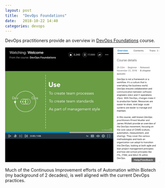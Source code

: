 ```yaml
---
layout: post
title:  "DevOps Foundations"
date:   2018-10-22 14:40
categories: devops
---
```


DevOps practitioners provide an overview in [DevOps Foundations][devops-foundations] course.

![devops_foundations_welcome.png](/images/devops_foundations_welcome.png)

Much of the Continuous Improvement efforts of Automation within Biotech (my background of 2 decades), is well aligned with the current DevOps practices.

[devops-foundations]: https://www.linkedin.com/learning/devops-foundations